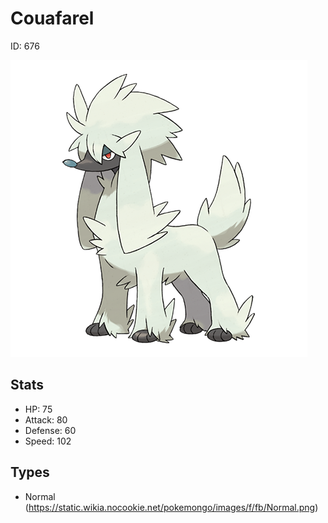 # Couafarel


ID: 676

![](https://raw.githubusercontent.com/PokeAPI/sprites/master/sprites/pokemon/other/official-artwork/676.png "Couafarel")

## Stats


 - HP: 75
 - Attack: 80
 - Defense: 60
 - Speed: 102

## Types


 - Normal (https://static.wikia.nocookie.net/pokemongo/images/f/fb/Normal.png)
